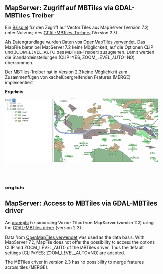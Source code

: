 ## MapServer: Zugriff auf MBTiles via GDAL-MBTiles Treiber
Ein [Beispiel](MBTiles_GDAL2_3.map) für den Zugriff auf Vector Tiles aus MapServer (Version 7.2) unter Nutzung des [GDAL-MBTiles-Treibers](https://www.gdal.org/frmt_mbtiles.html) (Version 2.3).

Als Datengrundlage wurden Daten von [OpenMapTiles verwendet](https://openmaptiles.com/downloads/europe/switzerland/zurich/).
Das MapFile bietet bei MapServer 7.2 keine Möglichkeit, auf die Optionen CLIP und ZOOM_LEVEL_AUTO des MBTiles-Treibers zuzugreifen. Damit werden die Standardeinstellungen (CLIP=YES; ZOOM_LEVEL_AUTO=NO) übernommen.

Der MBTiles-Treiber hat in Version 2.3 keine Möglichkeit zum Zusammenfügen von kachelübergreifenden Features (MERGE) implementiert.

__Ergebnis__

![Ergebnis](MapServer_MapFile_GDAL_MBTiles.png?raw=true "Vector Tiles in MapServer via GDAL-MBTiles-Treiber")

<br />
<br />

### english:
## MapServer: Access to MBTiles via GDAL-MBTiles driver
An [example](MBTiles_GDAL2_3.map) for accessing Vector Tiles from MapServer (version 7.2) using the [GDAL-MBTiles driver](https://www.gdal.org/frmt_mbtiles.html) (version 2.3).

Data from [OpenMapTiles verwendet](https://openmaptiles.com/downloads/europe/switzerland/zurich/) was used as the data basis. With MapServer 7.2, MapFile does not offer the possibility to access the options CLIP and ZOOM_LEVEL_AUTO of the MBTiles driver. Thus the default settings (CLIP=YES; ZOOM_LEVEL_AUTO=NO) are adopted.

The MBTiles driver in version 2.3 has no possibility to merge features across tiles (MERGE).
